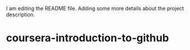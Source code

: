 I am editing the README file. Adding some more details about the project description.
# coursera-introduction-to-github
